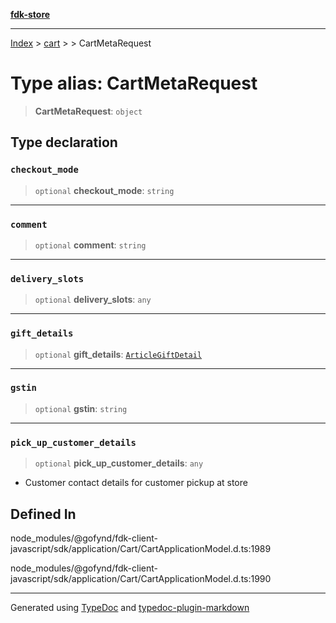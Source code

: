 [**fdk-store**](../../../README.md)
***

[Index](../../../API.md) > [cart](../../README.md) > [<internal>](../README.md) > CartMetaRequest

# Type alias: CartMetaRequest

> **CartMetaRequest**: `object`

## Type declaration

### `checkout_mode`

> `optional` **checkout\_mode**: `string`

***

### `comment`

> `optional` **comment**: `string`

***

### `delivery_slots`

> `optional` **delivery\_slots**: `any`

***

### `gift_details`

> `optional` **gift\_details**: [`ArticleGiftDetail`](type-alias.ArticleGiftDetail.md)

***

### `gstin`

> `optional` **gstin**: `string`

***

### `pick_up_customer_details`

> `optional` **pick\_up\_customer\_details**: `any`

- Customer contact details for
customer pickup at store

## Defined In

node\_modules/@gofynd/fdk-client-javascript/sdk/application/Cart/CartApplicationModel.d.ts:1989

node\_modules/@gofynd/fdk-client-javascript/sdk/application/Cart/CartApplicationModel.d.ts:1990

***
Generated using [TypeDoc](https://typedoc.org/) and [typedoc-plugin-markdown](https://www.npmjs.com/package/typedoc-plugin-markdown)
